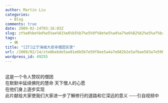 ```yaml
---
author: Martin Liu
categories:
  - Blog
comments: true
date: 2009-02-14T03:16:03Z
slug: zt%e8%be%bd%e5%ae%81%e6%b5%b7%e5%9f%8e%e5%a4%a7%e6%82%b2%e5%af%ba%e5%83%a7%e5%9b%a2%e5%ae%9e%e5%bd%95
tags:
  - 佛
title: "[ZT]辽宁海城大悲寺僧团实录"
url: /2009/02/14/zte8bebde5ae81e6b5b7e59f8ee5a4a7e682b2e5afbae583a7e59ba2e5ae9ee5bd95/
wordpress_id: 49255
---
```


<br />这是一个令人赞叹的僧团<br />在默默中延续佛陀的慧命 天下僧人的心愿<br />在他们身上逐步实现<br />此片献给大家使我们大家进一步了解修行的道路和它深远的意义 ----引自视频中
